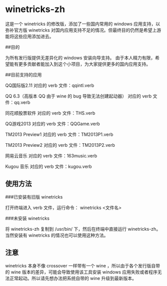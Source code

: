 winetricks-zh
===

这是一个 winetricks 的修改版，添加了一些国内常用的 windows 应用支持，以弥补官方版 winetricks 对国内应用支持不足的情况。但最终目的仍然是希望上游能将这些应用添加进去。

##目的

为所有发行版提供无差异化的 windows 安装向导支持。
由于本人精力有限，希望能有更多贡献者能加入到这个小项目，为大家提供更多的国内应用支持。

##目前支持的应用

QQ国际版2.11 
对应的 verb 文件：qqintl.verb

QQ 6.3（高版本 QQ 由于 wine 的 bug 导致无法创建起动器）
对应的 verb 文件：qq.verb

同花顺股票软件
对应的 verb 文件：THS.verb

QQ游戏2013
对应的 verb 文件：QQGame.verb

TM2013 Preview1
对应的 verb 文件：TM2013P1.verb

TM2013 Preview2
对应的 verb 文件：TM2013P2.verb

网易云音乐
对应的 verb 文件：163music.verb

Kugou 音乐
对应的 verb 文件：kugou.verb

## 使用方法

###已安装有旧版 winetricks

打开终端进入 verb 文件，运行命令： winetricks <文件名> 

###未安装 winetricks 

将 winetricks-zh 复制到 /usr/bin/ 下，然后在终端中直接运行 winetricks-zh。当然安装有 winetricks 的情况也可以使用这种方法。

## 注意

winetricks 本身不像 crossover 一样带有一个 wine ，所以由于各个发行版自带的 wine 版本的差异，可能会导致使用该工具安装 windows 应用失败或者程序无法正常起动。所以请先想办法把系统自带的 wine 升级到最新版本。
